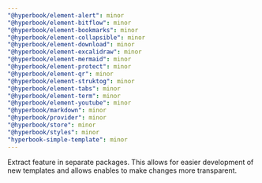 ```yaml
---
"@hyperbook/element-alert": minor
"@hyperbook/element-bitflow": minor
"@hyperbook/element-bookmarks": minor
"@hyperbook/element-collapsible": minor
"@hyperbook/element-download": minor
"@hyperbook/element-excalidraw": minor
"@hyperbook/element-mermaid": minor
"@hyperbook/element-protect": minor
"@hyperbook/element-qr": minor
"@hyperbook/element-struktog": minor
"@hyperbook/element-tabs": minor
"@hyperbook/element-term": minor
"@hyperbook/element-youtube": minor
"@hyperbook/markdown": minor
"@hyperbook/provider": minor
"@hyperbook/store": minor
"@hyperbook/styles": minor
"hyperbook-simple-template": minor
---
```


Extract feature in separate packages. This allows for easier development of new templates and allows enables to make changes more transparent.
